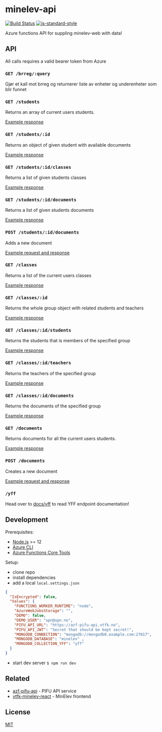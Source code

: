 # minelev-api

[![Build Status](https://travis-ci.com/vtfk/minelev-api.svg?branch=master)](https://travis-ci.com/vtfk/minelev-api)
[![js-standard-style](https://img.shields.io/badge/code%20style-standard-brightgreen.svg?style=flat)](https://github.com/feross/standard)

Azure functions API for suppling minelev-web with data!

## API

All calls requires a valid bearer token from Azure

### ```GET /brreg/:query```

Gjør et kall mot brreg og returnerer liste av enheter og underenheter som blir funnet

### ```GET /students```

Returns an array of current users students.

[Example response](docs/getStudents.md)

### ```GET /students/:id```

Returns an object of given student with available documents

[Example response](docs/getStudent.md)

### ```GET /students/:id/classes```

Returns a list of given students classes

[Example response](docs/getStudentClasses.md)

### ```GET /students/:id/documents```

Returns a list of given students documents

[Example response](docs/getStudentDocuments.md)

### ```POST /students/:id/documents```

Adds a new document

[Example request and response](docs/postDocument.md)

### ```GET /classes```

Returns a list of the current users classes

[Example response](docs/getClasses.md)

### ```GET /classes/:id```

Returns the whole group object with related students and teachers

[Example response](docs/getClass.md)

### ```GET /classes/:id/students```

Returns the students that is members of the specified group

[Example response](docs/getClassStudents.md)

### ```GET /classes/:id/teachers```

Returns the teachers of the specified group

[Example response](docs/getClassTeachers.md)

### ```GET /classes/:id/documents```

Returns the documents of the specified group

[Example response](docs/getClassDocuments.md)


### ```GET /documents```

Returns documents for all the current users students.

[Example response](docs/getDocuments.md)

### ```POST /documents```

Creates a new document

[Example request and response](docs/postDocument.md)

### ```/yff```

Head over to [docs/yff](docs/yff.md) to read YFF endpoint documentation!

## Development

Prerequisites:
- [Node.js](https://nodejs.org/) >= 12
- [Azure CLI](https://docs.microsoft.com/en-us/cli/azure/install-azure-cli)
- [Azure Functions Core Tools](https://www.npmjs.com/package/azure-functions-core-tools)

Setup:
- clone repo
- install dependencies
- add a local `local.settings.json`

```json
{
  "IsEncrypted": false,
  "Values": {
    "FUNCTIONS_WORKER_RUNTIME": "node",
    "AzureWebJobsStorage": "",
    "DEMO": false,
    "DEMO_USER": "upn@upn.no",
    "PIFU_API_URL": "https://azf-pifu-api.vtfk.no",
    "PIFU_API_JWT": "Secret that should be kept secret!",
    "MONGODB_CONNECTION": "mongodb://mongodb0.example.com:27017",
    "MONGODB_DATABASE": "minelev" ,
    "MONGODB_COLLECTION_YFF": "yff"
  }
}
```

- start dev server `$ npm run dev`

## Related

- [azf-pifu-api](https://github.com/vtfk/azf-pifu-api) - PIFU API service
- [vtfk-minelev-react](https://github.com/vtfk/vtfk-minelev-react) - MinElev frontend

## License

[MIT](LICENSE)

